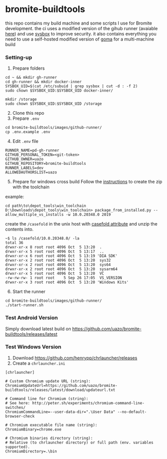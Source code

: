 # bromite-buildtools

this repo contains my build machine and some scripts I use for Bromite development. the ci uses a modified version of the gihub runner (avaiable [here](https://github.com/uazo/runner)) and use [sysbox](https://github.com/nestybox/sysbox) to improve security. it also contains everything you need to use a self-hosted modified version of [goma](https://github.com/uazo/goma-server) for a multi-machine build

### Setting-up

1. Prepare folders

```
cd ~ && mkdir gh-runner
cd gh-runner && mkdir docker-inner
SYSBOX_UID=$(cat /etc/subuid | grep sysbox | cut -d : -f 2)
sudo chown $SYSBOX_UID:$SYSBOX_UID docker-inner/

mkdir /storage
sudo chown $SYSBOX_UID:$SYSBOX_UID /storage
```

2. Clone this repo
3. Prepare `.env`

```
cd bromite-buildtools/images/github-runner/
cp .env.example .env
```

4. Edit `.env` file

```
RUNNER_NAME=pd-gh-runner
GITHUB_PERSONAL_TOKEN=<git-token>
GITHUB_OWNER=uazo
GITHUB_REPOSITORY=bromite-buildtools
RUNNER_LABELS=dev
ALLOWEDAUTHORSLIST=uazo
```

5. Prepare for windows cross build
Follow the [instructions](https://chromium.googlesource.com/chromium/src.git/+/HEAD/docs/win_cross.md#if-you_re-not-at-google) to create the zip with the toolchain

example:
```
cd path\to\depot_tools\win_toolchain
D:\Downloads\depot_tools\win_toolchain> package_from_installed.py --allow_multiple_vs_installs -w 10.0.20348.0 2019
```

create the `/casefold` in the unix host with [casefold attribute](https://unix.stackexchange.com/questions/558977/how-to-enable-new-in-kernel-5-2-case-insensitivity-for-ext4-on-a-given-directory) and unzip the contents into.
```
~$ ls /casefold/10.0.20348.0/ -la
total 36
drwxr-xr-x 8 root root 4096 Oct  5 13:20  .
drwxr-xr-x 5 root root 4096 Oct  5 13:17  ..
drwxr-xr-x 6 root root 4096 Oct  5 13:19 'DIA SDK'
drwxr-xr-x 2 root root 4096 Oct  5 13:20  sys32
drwxr-xr-x 2 root root 4096 Oct  5 13:20  sys64
drwxr-xr-x 2 root root 4096 Oct  5 13:20  sysarm64
drwxr-xr-x 5 root root 4096 Oct  5 13:20  VC
-rw-rw-rw- 1 root root    5 Sep 26 17:05  VS_VERSION
drwxr-xr-x 3 root root 4096 Oct  5 13:20 'Windows Kits'
```

6. Start the runner
```
cd bromite-buildtools/images/github-runner/
./start-runner.sh
```

### Test Android Version

Simply download latest build on https://github.com/uazo/bromite-buildtools/releases/latest

### Test Windows Version

1. Download https://github.com/henrypp/chrlauncher/releases
2. Create a `chrlauncher.ini`

```
[chrlauncher]

# Custom Chromium update URL (string):
ChromiumUpdateUrl=https://github.com/uazo/bromite-buildtools/releases/latest/download/updateurl.txt

# Command line for Chromium (string):
# See here: http://peter.sh/experiments/chromium-command-line-switches/
ChromiumCommandLine=--user-data-dir=".\User Data" --no-default-browser-check

# Chromium executable file name (string):
ChromiumBinary=chrome.exe

# Chromium binaries directory (string):
# Relative (to chrlauncher directory) or full path (env. variables supported).
ChromiumDirectory=.\bin
```
